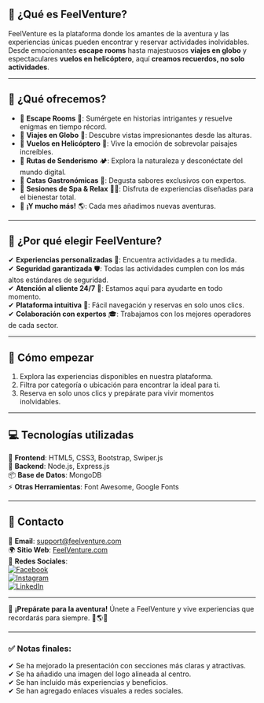 ## 📌 **¿Qué es FeelVenture?**  
FeelVenture es la plataforma donde los amantes de la aventura y las experiencias únicas pueden encontrar y reservar actividades inolvidables. Desde emocionantes **escape rooms** hasta majestuosos **viajes en globo** y espectaculares **vuelos en helicóptero**, aquí **creamos recuerdos, no solo actividades**.  

---

## 🌟 **¿Qué ofrecemos?**  

- 🔹 **Escape Rooms** 🧩: Sumérgete en historias intrigantes y resuelve enigmas en tiempo récord.  
- 🔹 **Viajes en Globo** 🎈: Descubre vistas impresionantes desde las alturas.  
- 🔹 **Vuelos en Helicóptero** 🚁: Vive la emoción de sobrevolar paisajes increíbles.  
- 🔹 **Rutas de Senderismo** 🏕️: Explora la naturaleza y desconéctate del mundo digital.  
- 🔹 **Catas Gastronómicas** 🍷: Degusta sabores exclusivos con expertos.  
- 🔹 **Sesiones de Spa & Relax** 💆‍♂️: Disfruta de experiencias diseñadas para el bienestar total.  
- 🔹 **¡Y mucho más!** 🌎: Cada mes añadimos nuevas aventuras.  

---

## 🚀 **¿Por qué elegir FeelVenture?**  

✔ **Experiencias personalizadas** 🎯: Encuentra actividades a tu medida.  
✔ **Seguridad garantizada** 🛡️: Todas las actividades cumplen con los más altos estándares de seguridad.  
✔ **Atención al cliente 24/7** 💬: Estamos aquí para ayudarte en todo momento.  
✔ **Plataforma intuitiva** 📱: Fácil navegación y reservas en solo unos clics.  
✔ **Colaboración con expertos** 🎓: Trabajamos con los mejores operadores de cada sector.  

---

## 📍 **Cómo empezar**  

1. Explora las experiencias disponibles en nuestra plataforma.  
2. Filtra por categoría o ubicación para encontrar la ideal para ti.  
3. Reserva en solo unos clics y prepárate para vivir momentos inolvidables.  

---

## 💻 **Tecnologías utilizadas**  

🚀 **Frontend**: HTML5, CSS3, Bootstrap, Swiper.js  
🔧 **Backend**: Node.js, Express.js  
📦 **Base de Datos**: MongoDB  
⚡ **Otras Herramientas**: Font Awesome, Google Fonts  

---

## 📩 **Contacto**  

📧 **Email**: support@feelventure.com  
🌍 **Sitio Web**: [FeelVenture.com](#)  
📱 **Redes Sociales**:  
[![Facebook](https://img.shields.io/badge/Facebook-1877F2?style=for-the-badge&logo=facebook&logoColor=white)](#)  
[![Instagram](https://img.shields.io/badge/Instagram-E4405F?style=for-the-badge&logo=instagram&logoColor=white)](#)  
[![LinkedIn](https://img.shields.io/badge/LinkedIn-0077B5?style=for-the-badge&logo=linkedin&logoColor=white)](#)  

---

📢 **¡Prepárate para la aventura!** Únete a FeelVenture y vive experiencias que recordarás para siempre. 🚀🌎✨  

---

### ✅ **Notas finales:**  
✔ Se ha mejorado la presentación con secciones más claras y atractivas.  
✔ Se ha añadido una imagen del logo alineada al centro.  
✔ Se han incluido más experiencias y beneficios.  
✔ Se han agregado enlaces visuales a redes sociales.  

